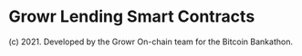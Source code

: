 # Growr Lending Smart Contracts

(c) 2021. Developed by the Growr On-chain team for the Bitcoin Bankathon.
